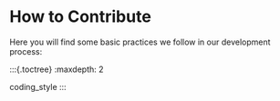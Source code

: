 # How to Contribute

Here you will find some basic practices we follow in our development
process:

:::{.toctree}
:maxdepth: 2

coding_style
:::
